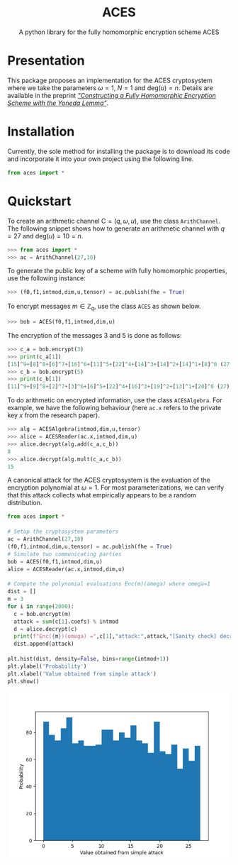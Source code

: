 <p align="center">
  <!-- <img width="300px" src="img/logo.png" /> -->
  <h1 align="center">ACES</a></h1>
  <p align="center">A python library for the fully homomorphic encryption scheme ACES</p>
</p>

# Presentation

This package proposes an implementation for the ACES cryptosystem where we take the parameters $\omega = 1$, $N=1$ and $\mathsf{deg}(u) = n$. Details are available in the preprint [<em>"Constructing a Fully Homomorphic Encryption Scheme with the Yoneda Lemma"</em>](https://arxiv.org/abs/2401.13255).

# Installation

Currently, the sole method for installing the package is to download its code and incorporate it into your own project using the following line.

```python
from aces import *
```

# Quickstart

To create an arithmetic channel $\mathsf{C} = (q,\omega,u)$, use the class ```ArithChannel```. The following snippet shows how to generate an arithmetic channel with $q=27$ and $\mathsf{deg}(u) = 10 = n$.
```python
>>> from aces import *
>>> ac = ArithChannel(27,10)
```
To generate the public key of a scheme with fully homomorphic properties, use the following instance:
```python
>>> (f0,f1,intmod,dim,u,tensor) = ac.publish(fhe = True)
```
To encrypt messages $m \in \mathbb{Z}_q$, use the class ```ACES``` as shown below.
```python
>>> bob = ACES(f0,f1,intmod,dim,u)
```
The encryption of the messages $3$ and $5$ is done as follows:
```python
>>> c_a = bob.encrypt(3)
>>> print(c_a[1])
[15]^9+[8]^8+[6]^7+[16]^6+[11]^5+[22]^4+[14]^3+[14]^2+[14]^1+[8]^0 (27)
>>> c_b = bob.encrypt(5)
>>> print(c_b[1])
[11]^9+[9]^8+[2]^7+[3]^6+[6]^5+[22]^4+[16]^3+[19]^2+[13]^1+[20]^0 (27)
```
To do arithmetic on encrypted information, use the class ```ACESAlgebra```. For example, we have the following behaviour (here ```ac.x``` refers to the private key $x$ from the research paper).
```python
>>> alg = ACESAlgebra(intmod,dim,u,tensor)
>>> alice = ACESReader(ac.x,intmod,dim,u)
>>> alice.decrypt(alg.add(c_a,c_b))
8
>>> alice.decrypt(alg.mult(c_a,c_b))
15
```
A canonical attack for the ACES cryptosystem is the evaluation of the encryption polynomial at $\omega=1$. For most parameterizations, we can verify that this attack collects what empirically appears to be a random distribution.

```python
from aces import *

# Setup the cryptosystem parameters
ac = ArithChannel(27,10)
(f0,f1,intmod,dim,u,tensor) = ac.publish(fhe = True)
# Simulate two communicating parties
bob = ACES(f0,f1,intmod,dim,u)
alice = ACESReader(ac.x,intmod,dim,u)

# Compute the polynomial evaluations Enc(m)(omega) where omega=1
dist = []
m = 3
for i in range(2000):
  c = bob.encrypt(m)
  attack = sum(c[1].coefs) % intmod
  d = alice.decrypt(c)
  print(f"Enc({m})(omega) =",c[1],"attack:",attack,"[Sanity check] decrypted as",d)
  dist.append(attack)

plt.hist(dist, density=False, bins=range(intmod+1))
plt.ylabel('Probability')
plt.xlabel('Value obtained from simple attack')
plt.show()

```
![](img/distribution.png) 
